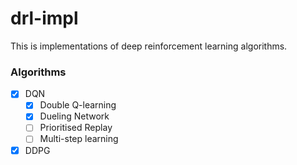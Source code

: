# drl-impl
This is implementations of deep reinforcement learning algorithms.


### Algorithms
- [x] DQN
    - [x] Double Q-learning
    - [x] Dueling Network
    - [ ] Prioritised Replay
    - [ ] Multi-step learning
- [x] DDPG